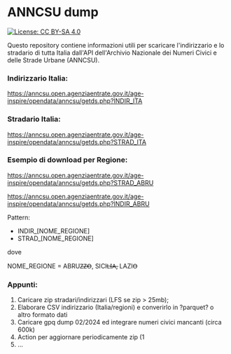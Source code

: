# ANNCSU dump

[![License: CC BY-SA 4.0](https://img.shields.io/badge/License-CC%20BY--SA%204.0-lightgrey.svg)](https://creativecommons.org/licenses/by/4.0/)

Questo repository contiene informazioni utili per scaricare l'indirizzario e lo stradario di tutta Italia dall'API dell'Archivio Nazionale dei Numeri Civici e delle Strade Urbane (ANNCSU).

### Indirizzario Italia:

https://anncsu.open.agenziaentrate.gov.it/age-inspire/opendata/anncsu/getds.php?INDIR_ITA

### Stradario Italia:

https://anncsu.open.agenziaentrate.gov.it/age-inspire/opendata/anncsu/getds.php?STRAD_ITA

### Esempio di download per Regione:

https://anncsu.open.agenziaentrate.gov.it/age-inspire/opendata/anncsu/getds.php?STRAD_ABRU

https://anncsu.open.agenziaentrate.gov.it/age-inspire/opendata/anncsu/getds.php?INDIR_ABRU

Pattern:

- INDIR_[NOME_REGIONE]
- STRAD_[NOME_REGIONE]

dove

NOME_REGIONE = ABRUZ̶Z̶O̶, SICIL̶I̶A̶, LAZIO̶

### Appunti: 

1) Caricare zip stradari/indirizzari (LFS se zip > 25mb);
2) Elaborare CSV indirizzario (Italia/regioni) e converirlo in ?parquet? o altro formato dati
3) Caricare gpq dump 02/2024 ed integrare numeri civici mancanti (circa 600k)
4) Action per aggiornare periodicamente zip (1
5) ...
